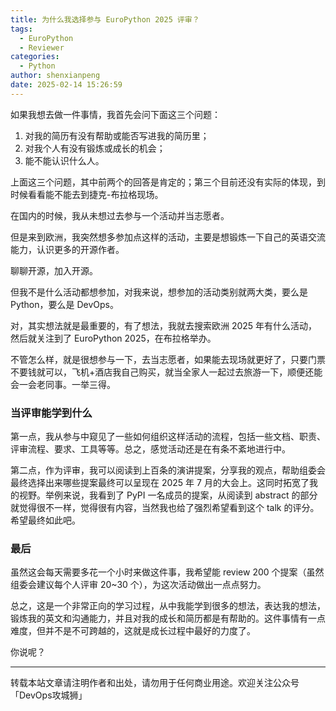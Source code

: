```yaml
---
title: 为什么我选择参与 EuroPython 2025 评审？
tags:
  - EuroPython
  - Reviewer
categories:
  - Python
author: shenxianpeng
date: 2025-02-14 15:26:59
---
```


如果我想去做一件事情，我首先会问下面这三个问题：

1. 对我的简历有没有帮助或能否写进我的简历里；
2. 对我个人有没有锻炼或成长的机会；
3. 能不能认识什么人。

上面这三个问题，其中前两个的回答是肯定的；第三个目前还没有实际的体现，到时候看看能不能去到捷克-布拉格现场。

在国内的时候，我从未想过去参与一个活动并当志愿者。

但是来到欧洲，我突然想多参加点这样的活动，主要是想锻炼一下自己的英语交流能力，认识更多的开源作者。

聊聊开源，加入开源。

但我不是什么活动都想参加，对我来说，想参加的活动类别就两大类，要么是 Python，要么是 DevOps。

对，其实想法就是最重要的，有了想法，我就去搜索欧洲 2025 年有什么活动，然后就关注到了 EuroPython 2025，在布拉格举办。

不管怎么样，就是很想参与一下，去当志愿者，如果能去现场就更好了，只要门票不要钱就可以，飞机+酒店我自己购买，就当全家人一起过去旅游一下，顺便还能会一会老同事。一举三得。

### 当评审能学到什么

第一点，我从参与中窥见了一些如何组织这样活动的流程，包括一些文档、职责、评审流程、要求、工具等等。总之，感觉活动还是在有条不紊地进行中。

第二点，作为评审，我可以阅读到上百条的演讲提案，分享我的观点，帮助组委会最终选择出来哪些提案最终可以呈现在 2025 年 7 月的大会上。这同时拓宽了我的视野。举例来说，我看到了 PyPI 一名成员的提案，从阅读到 abstract 的部分就觉得很不一样，觉得很有内容，当然我也给了强烈希望看到这个 talk 的评分。希望最终如此吧。

### 最后

虽然这会每天需要多花一个小时来做这件事，我希望能 review 200 个提案（虽然组委会建议每个人评审 20~30 个），为这次活动做出一点点努力。

总之，这是一个非常正向的学习过程，从中我能学到很多的想法，表达我的想法，锻炼我的英文和沟通能力，并且对我的成长和简历都是有帮助的。这件事情有一点难度，但并不是不可跨越的，这就是成长过程中最好的力度了。

你说呢？

---

转载本站文章请注明作者和出处，请勿用于任何商业用途。欢迎关注公众号「DevOps攻城狮」
